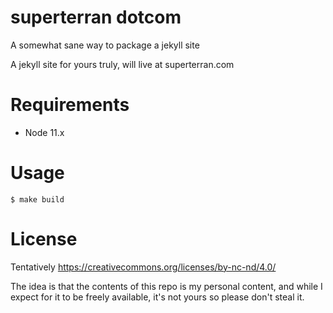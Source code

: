 # superterran dotcom

A somewhat sane way to package a jekyll site

A jekyll site for yours truly, will live at superterran.com

# Requirements

* Node 11.x 

# Usage

```
$ make build
```

# License

Tentatively https://creativecommons.org/licenses/by-nc-nd/4.0/

The idea is that the contents of this repo is my personal content, and while I expect for it to be freely available, it's not yours so please don't steal it. 